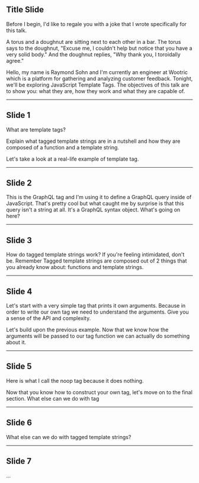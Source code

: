 ## Title Slide

Before I begin, I'd like to regale you with a joke that I wrote specifically
for this talk.

A torus and a doughnut are sitting next to each other in a bar. The torus says
to the doughnut, "Excuse me, I couldn't help but notice that you have a very
solid body." And the doughnut replies, "Why thank you, I toroidally agree."

Hello, my name is Raymond Sohn and I'm currently an engineer at Wootric which
is a platform for gathering and analyzing customer feedback. Tonight, we'll be
exploring JavaScript Template Tags. The objectives of this talk are to show you:
what they are, how they work and what they are capable of.

---

## Slide 1

What are template tags?

Explain what tagged template strings are in a nutshell and how they are composed
of a function and a template string.

Let's take a look at a real-life example of template tag.

---

## Slide 2

This is the GraphQL tag and I'm using it to define a GraphQL query inside of
JavaScript. That's pretty cool but what caught me by surprise is that this query
isn't a string at all. It's a GraphQL syntax object. What's going on here?

---

## Slide 3

How do tagged template strings work? If you're feeling intimidated, don't be.
Remember Tagged template strings are composed out of 2 things that you already
know about: functions and template strings.

---

## Slide 4

Let's start with a very simple tag that prints it own arguments. Because in
order to write our own tag we need to understand the arguments. Give you
a sense of the API and complexity.

Let's build upon the previous example. Now that we know how the arguments will
be passed to our tag function we can actually do something about it.

---

## Slide 5

Here is what I call the noop tag because it does nothing.

Now that you know how to construct your own tag, let's move on to the final
section. What else can we do with tag

---

## Slide 6

What else can we do with tagged template strings?

---

## Slide 7

...
